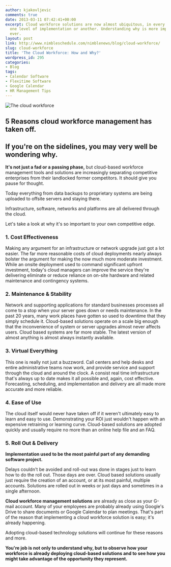 ```yaml
---
author: kjakovljevic
comments: true
date: 2013-03-11 07:42:41+00:00
excerpt: Cloud workforce solutions are now almost ubiquitous, in every office, at
  one level of implementation or another. Understanding why is more important than
  ever.
layout: post
link: http://www.nimbleschedule.com/nimblenews/blog/cloud-workforce/
slug: cloud-workforce
title: 'The Cloud Workforce: How and Why?'
wordpress_id: 295
categories:
- Blog
tags:
- Calendar Software
- Flexitime Software
- Google Calendar
- HR Management Tips
---
```


![The cloud workforce](http://www.nimbleschedule.com/wp-content/uploads/2013/03/cloud-workforce.jpg)


## 5 Reasons cloud workforce management has taken off.




## If you're on the sidelines, you may very well be wondering why.




**It's not just a fad or a passing phase,** but cloud-based workforce management tools and solutions are increasingly separating competitive enterprises from their landlocked former competitors. It should give you pause for thought.




Today everything from data backups to proprietary systems are being uploaded to offsite servers and staying there.




Infrastructure, software, networks and platforms are all delivered through the cloud.




Let's take a look at why it's so important to your own competitive edge.





### 




### 1. Cost Effectiveness




Making any argument for an infrastructure or network upgrade just got a lot easier. The far more reasonable costs of cloud deployments nearly always bolster the argument for making the now much more moderate investment. While an onsite deployment used to command significant upfront investment, today's cloud managers can improve the service they're delivering eliminate or reduce reliance on on-site hardware and related maintenance and contingency systems.





### 




### 2. Maintenance & Stability




Network and supporting applications for standard businesses processes all come to a stop when your server goes down or needs maintenance. In the past 20 years, many work places have gotten so used to downtime that they simply schedule it. Cloud-based solutions operate on a scale big enough that the inconvenience of system or server upgrades almost never affects users. Cloud based systems are far more stable. The latest version of almost anything is almost always instantly available.





### 




### 3. Virtual Everything




This one is really not just a buzzword. Call centers and help desks and entire administrative teams now work, and provide service and support through the cloud and around the clock. A consist real time infrastructure that's always up to date makes it all possible and, again, cost effective. Forecasting, scheduling, and implementation and delivery are all made more accurate and more reliable.





### 




### 4. Ease of Use




The cloud itself would never have taken off if it weren't ultimately easy to learn and easy to use. Demonstrating your ROI just wouldn't happen with an expensive retraining or learning curve. Cloud-based solutions are adopted quickly and usually require no more than an online help file and an FAQ.





### 




### 5. Roll Out & Delivery




**Implementation used to be the most painful part of any demanding software project.**




Delays couldn't be avoided and roll-out was done in stages just to learn how to do the roll out. Those days are over. Cloud based solutions usually just require the creation of an account, or at its most painful, multiple accounts. Solutions are rolled out in weeks or just days and sometimes in a single afternoon.




**Cloud workforce management solutions** are already as close as your G-mail account. Many of your employees are probably already using Google's Drive to share documents or Google Calendar to plan meetings. That's part of the reason that implementing a cloud workforce solution is easy; it's already happening.




Adopting cloud-based technology solutions will continue for these reasons and more.




**You're job is not only to understand why, but to observe how your workforce is already deploying cloud-based solutions and to see how you might take advantage of the opportunity they represent.**

